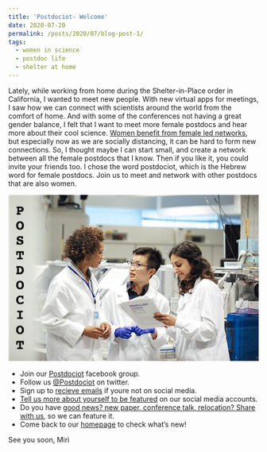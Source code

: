 ```yaml
---
title: 'Postdociot- Welcome'
date: 2020-07-20
permalink: /posts/2020/07/blog-post-1/
tags:
  - women in science
  - postdoc life
  - shelter at home
---
```


Lately, while working from home during the Shelter-in-Place order in California, I wanted to meet new people. With new virtual apps for meetings, I saw how we can connect with scientists around the world from the comfort of home. And with some of the conferences not having a great gender balance, I felt that I want to meet more female postdocs and hear more about their cool science. [Women benefit from female led networks](https://www.nature.com/articles/d41586-018-07878-w), but especially now as we are socially distancing, it can be hard to form new connections. So, I thought maybe I can start small, and create a network between all the female postdocs that I know. Then if you like it, you could invite your friends too. I chose the word postdociot, which is the Hebrew word for female postdocs. Join us to meet and network with other postdocs that are also women.


![](/images/postdociot-1.png)


  - Join our [Postdociot](https://www.facebook.com/groups/916327312206421/) facebook group.
  - Follow us [@Postdociot](https://twitter.com/postdociot) on twitter.
  - Sign up to [recieve emails](https://docs.google.com/forms/d/e/1FAIpQLSctmvQmbctSiq-hxlj78Vzox9WPOQSxWH1YNQw6W_7DbFfBlA/viewform) if youre not on social media.
  - [Tell us more about yourself to be featured](https://docs.google.com/forms/d/e/1FAIpQLSctmvQmbctSiq-hxlj78Vzox9WPOQSxWH1YNQw6W_7DbFfBlA/viewform) on our social media accounts.
  - Do you have [good news? new paper, conference talk, relocation? Share with us](https://docs.google.com/forms/d/e/1FAIpQLSeUrewlmvondlPa4fHeecAV7hX6Vu2wKraQybplf0qZ7VzVpw/viewform), so we can feature it.
  - Come back to our [homepage](https://mirikrupkin.github.io/postdociot/) to check what’s new!



See you soon, Miri
